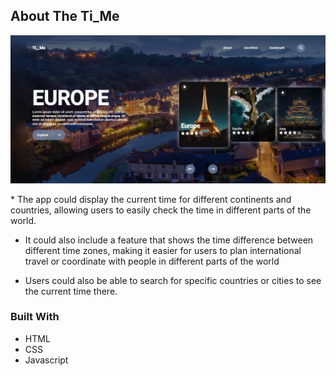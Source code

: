 ## About The Ti_Me
<p align="center">
  <img width="800" src="https://github.com/Hasnaa-Abdel-Nasser/Ti_Me/blob/master/images/Screenshot%202022-11-10%20234319.png" alt="Screen">
</p>
* The app could display the current time for different continents and countries, allowing users to easily check the time in different parts of the world.

* It could also include a feature that shows the time difference between different time zones, making it easier for users to plan international travel or coordinate with people in different parts of the world

* Users could also be able to search for specific countries or cities to see the current time there.


### Built With
* HTML
* CSS
* Javascript
